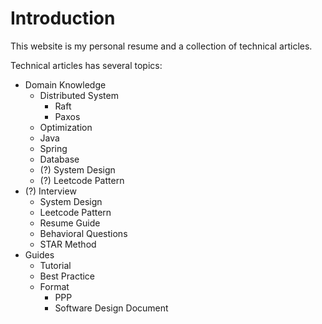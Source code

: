 # Introduction

This website is my personal resume and a collection of technical articles.

Technical articles has several topics:
- Domain Knowledge
  - Distributed System
    - Raft
    - Paxos
  - Optimization
  - Java
  - Spring
  - Database
  - (?) System Design
  - (?) Leetcode Pattern
- (?) Interview
  - System Design
  - Leetcode Pattern
  - Resume Guide
  - Behavioral Questions
  - STAR Method
- Guides
  - Tutorial
  - Best Practice
  - Format
    - PPP
    - Software Design Document
